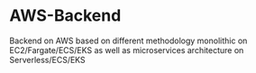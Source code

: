 # AWS-Backend
Backend on AWS based on different methodology monolithic on EC2/Fargate/ECS/EKS as well as microservices architecture on Serverless/ECS/EKS

